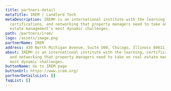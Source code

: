 ```yaml
---
title: partners-detail
metaTitle: IREM | Landlord Tech
metaDescription: IREM® is an international institute with the learning,
  certifications, and networking that property managers need to take on real
  estate management’s most dynamic challenges.
path: /partners/irem/
logo: /assets/image.png
partnerName: IREM
address: 430 North Michigan Avenue, Suite 500, Chicago, Illinois 60611 US
about: IREM® is an international institute with the learning, certifications,
  and networking that property managers need to take on real estate management’s
  most dynamic challenges.
buttonName: Go to IREM page
buttonUrl: https://www.irem.org/
partnerDetailsList: []
faqList: []
---
```

